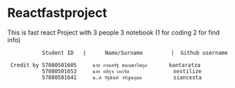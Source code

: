 # Reactfastproject
This is fast react Project
with 3 people
     3 notebook (1 for coding 2 for find info) 
     
               Student ID   |      Name/Surname         |  Github username   
     
     Credit by 57080501605     นาย กานตรัฐ ธนเมธาวีสกุล       kantaratza
               57080501653     นาย อติรุจ เอกจิต              xestilize
               57080501641     น.ส รัฐนันท์ จรัญนฤมล          siancesta
